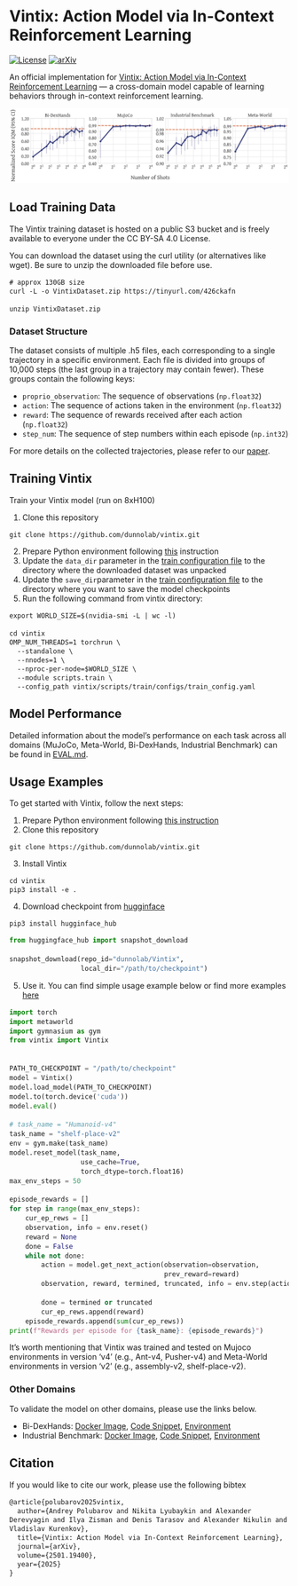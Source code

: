# Vintix: Action Model via In-Context Reinforcement Learning

[![License](https://img.shields.io/github/license/huggingface/jat.svg?color=blue)](LICENSE)
[![arXiv](https://img.shields.io/badge/cs.AI-arXiv%3A2402.09844-B31B1B.svg)](https://arxiv.org/abs/2501.19400)

An official implementation for [Vintix: Action Model via In-Context Reinforcement Learning](https://arxiv.org/abs/2501.19400) — a cross-domain model capable of learning behaviors through in-context reinforcement learning.

![](figures/domain_perf.png)


## Load Training Data
The Vintix training dataset is hosted on a public S3 bucket and is freely available to everyone under the CC BY-SA 4.0 License.

You can download the dataset using the curl utility (or alternatives like wget). Be sure to unzip the downloaded file before use.
```shell
# approx 130GB size
curl -L -o VintixDataset.zip https://tinyurl.com/426ckafn

unzip VintixDataset.zip
```


### Dataset Structure

The dataset consists of multiple .h5 files, each corresponding to a single trajectory in a specific environment. Each file is divided into groups of 10,000 steps (the last group in a trajectory may contain fewer). These groups contain the following keys:
- `proprio_observation`: The sequence of observations (`np.float32`)
- `action`: The sequence of actions taken in the environment (`np.float32`)
- `reward`: The sequence of rewards received after each action (`np.float32`)
- `step_num`: The sequence of step numbers within each episode (`np.int32`)

For more details on the collected trajectories, please refer to our [paper](https://arxiv.org/abs/2501.19400).

## Training Vintix
Train your Vintix model (run on 8xH100)

1. Clone this repository
  ```shell
  git clone https://github.com/dunnolab/vintix.git
  ```
2. Prepare Python environment following [this](docker/train) instruction
3. Update the `data_dir` parameter in the [train configuration file](vintix/scripts/train/configs/train_config.yaml) to the directory where the downloaded dataset was unpacked
4. Update the `save_dir`parameter in the [train configuration file](vintix/scripts/train/configs/train_config.yaml) to the directory where you want to save the model checkpoints
5. Run the following command from vintix directory:
  ```shell
  export WORLD_SIZE=$(nvidia-smi -L | wc -l)

  cd vintix
  OMP_NUM_THREADS=1 torchrun \
    --standalone \
    --nnodes=1 \
    --nproc-per-node=$WORLD_SIZE \
    --module scripts.train \
    --config_path vintix/scripts/train/configs/train_config.yaml
  ```


## Model Performance

Detailed information about the model’s performance on each task across all domains (MuJoCo, Meta-World, Bi-DexHands, Industrial Benchmark) can be found in [EVAL.md](EVAL.md).

## Usage Examples
To get started with Vintix, follow the next steps:

1. Prepare Python environment following [this instruction](docker/mujoco_metaworld_validation/)
2. Clone this repository
  ```shell
  git clone https://github.com/dunnolab/vintix.git
  ```
3. Install Vintix
  ```shell
  cd vintix
  pip3 install -e .
  ```
4. Download checkpoint from [hugginface](https://huggingface.co/dunnolab/Vintix)
 ```shell
 pip3 install hugginface_hub
 ```
 ```python
 from huggingface_hub import snapshot_download

 snapshot_download(repo_id="dunnolab/Vintix",
                   local_dir="/path/to/checkpoint")
 ```
5. Use it. You can find simple usage example below or find more examples [here](scripts/eval/)

```python
import torch
import metaworld
import gymnasium as gym
from vintix import Vintix


PATH_TO_CHECKPOINT = "/path/to/checkpoint"
model = Vintix()
model.load_model(PATH_TO_CHECKPOINT)
model.to(torch.device('cuda'))
model.eval()

# task_name = "Humanoid-v4"
task_name = "shelf-place-v2"
env = gym.make(task_name)
model.reset_model(task_name,
                  use_cache=True,
                  torch_dtype=torch.float16)
max_env_steps = 50

episode_rewards = []
for step in range(max_env_steps):
    cur_ep_rews = []
    observation, info = env.reset()
    reward = None
    done = False
    while not done:
        action = model.get_next_action(observation=observation,
                                       prev_reward=reward)
        observation, reward, termined, truncated, info = env.step(action)

        done = termined or truncated
        cur_ep_rews.append(reward)
    episode_rewards.append(sum(cur_ep_rews))
print(f"Rewards per episode for {task_name}: {episode_rewards}")
```
It’s worth mentioning that Vintix was trained and tested on Mujoco environments in version ‘v4’ (e.g., Ant-v4, Pusher-v4) and Meta-World environments in version ‘v2’ (e.g., assembly-v2, shelf-place-v2).


### Other Domains
To validate the model on other domains, please use the links below.
- Bi-DexHands: [Docker Image](docker/bidexhands_validation), [Code Snippet](docker/industrial_benchmark_validation/README.md), [Environment](envs/wrappers/bidexhands.py)
- Industrial Benchmark: [Docker Image](docker/industrial_benchmark_validation), [Code Snippet](docker/industrial_benchmark_validation/README.md), [Environment](envs/wrappers/industrial_benchmark.py)


## Citation

If you would like to cite our work, please use the following bibtex

```bibex
@article{polubarov2025vintix,
  author={Andrey Polubarov and Nikita Lyubaykin and Alexander Derevyagin and Ilya Zisman and Denis Tarasov and Alexander Nikulin and Vladislav Kurenkov},
  title={Vintix: Action Model via In-Context Reinforcement Learning},
  journal={arXiv},
  volume={2501.19400},
  year={2025}
}
```

